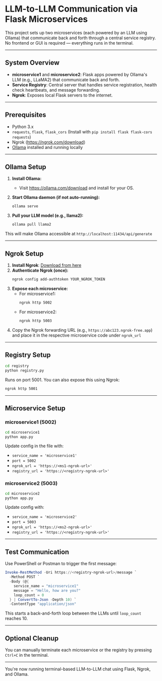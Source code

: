 # LLM-to-LLM Communication via Flask Microservices

This project sets up two microservices (each powered by an LLM using Ollama) that communicate back and forth through a central service registry. No frontend or GUI is required — everything runs in the terminal.

---

## System Overview

- **microservice1** and **microservice2**: Flask apps powered by Ollama's LLM (e.g., LLaMA2) that communicate back and forth.
- **Service Registry**: Central server that handles service registration, health check heartbeats, and message forwarding.
- **Ngrok**: Exposes local Flask servers to the internet.

---

## Prerequisites

- Python 3.x
- `requests`, `flask`, `flask_cors` (Install with `pip install flask flask-cors requests`)
- Ngrok (https://ngrok.com/download)
- [Ollama](https://ollama.com) installed and running locally

---

## Ollama Setup

1. **Install Ollama:**
   - Visit https://ollama.com/download and install for your OS.

2. **Start Ollama daemon (if not auto-running):**
   ```bash
   ollama serve
   ```

3. **Pull your LLM model (e.g., llama2):**
   ```bash
   ollama pull llama2
   ```

This will make Ollama accessible at `http://localhost:11434/api/generate`

---

## Ngrok Setup

1. **Install Ngrok**: [Download from here](https://ngrok.com/download)
2. **Authenticate Ngrok (once):**
   ```bash
   ngrok config add-authtoken YOUR_NGROK_TOKEN
   ```
3. **Expose each microservice:**
   - For microservice1:
     ```bash
     ngrok http 5002
     ```
   - For microservice2:
     ```bash
     ngrok http 5003
     ```
4. Copy the Ngrok forwarding URL (e.g., `https://abc123.ngrok-free.app`) and place it in the respective microservice code under `ngrok_url`

---

## Registry Setup

```bash
cd registry
python registry.py
```

Runs on port 5001. You can also expose this using Ngrok:
```bash
ngrok http 5001
```

---

## Microservice Setup

### microservice1 (5002)
```bash
cd microservice1
python app.py
```
Update config in the file with:
- `service_name = 'microservice1'`
- `port = 5002`
- `ngrok_url = 'https://<ms1-ngrok-url>'`
- `registry_url = 'https://<registry-ngrok-url>'`

### microservice2 (5003)
```bash
cd microservice2
python app.py
```
Update config with:
- `service_name = 'microservice2'`
- `port = 5003`
- `ngrok_url = 'https://<ms2-ngrok-url>'`
- `registry_url = 'https://<registry-ngrok-url>'`

---

## Test Communication

Use PowerShell or Postman to trigger the first message:

```powershell
Invoke-RestMethod -Uri https://<registry-ngrok-url>/message `
  -Method POST `
  -Body (@{
    service_name = "microservice1"
    message = "Hello, how are you?"
    loop_count = 0
  } | ConvertTo-Json -Depth 10) `
  -ContentType "application/json"
```

This starts a back-and-forth loop between the LLMs until `loop_count` reaches 10.

---

## Optional Cleanup
You can manually terminate each microservice or the registry by pressing `Ctrl+C` in the terminal.

---

You're now running terminal-based LLM-to-LLM chat using Flask, Ngrok, and Ollama.

